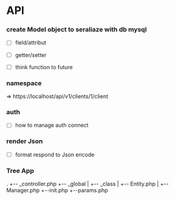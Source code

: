 # API

### create Model object to seraliaze with db mysql

- [ ] field/attribut
- [ ] getter/setter
- [ ] think function to future


### namespace 

=> https://localhost/api/v1/clients/1/client

### auth

- [ ] how to manage auth connect 

### render Json

- [ ] format respond  to Json encode 


### Tree App

.
+-- _controller.php
+-- _global
|   +-- _class
|       +-- Entity.php
|       +-- Manager.php
+--init.php 
+--params.php








